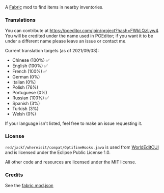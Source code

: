 A [Fabric](https://fabricmc.net/) mod to find items in nearby inventories.

### Translations

You can contribute at https://poeditor.com/join/project?hash=FWkLQzLyw4. You will be credited under the name used in POEditor; if you want it to be under a different name please leave an issue or contact me.

Current translation targets (as of 2021/09/03):

- Chinese (100%) ✅
- English (100%) ✅
- French (100%) ✅
- German (0%)
- Italian (0%)
- Polish (76%)
- Portuguese (0%)
- Russian (100%) ✅
- Spanish (3%)
- Turkish (3%)
- Welsh (0%)

If your language isn't listed, feel free to make an issue requesting it.

### License
`red/jackf/whereisit/compat/OptifineHooks.java` is used from [WorldEditCUI](https://github.com/mikroskeem/WorldEditCUI) and is licensed under the Eclipse Public License 1.0.

All other code and resources are licensed under the MIT license.

### Credits

See the [fabric.mod.json](src/resources/fabric.mod.json)
